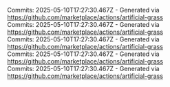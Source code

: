 Commits: 2025-05-10T17:27:30.467Z - Generated via https://github.com/marketplace/actions/artificial-grass
<br>
Commits: 2025-05-10T17:27:30.467Z - Generated via https://github.com/marketplace/actions/artificial-grass
<br>
Commits: 2025-05-10T17:27:30.467Z - Generated via https://github.com/marketplace/actions/artificial-grass
<br>
Commits: 2025-05-10T17:27:30.467Z - Generated via https://github.com/marketplace/actions/artificial-grass
<br>
Commits: 2025-05-10T17:27:30.467Z - Generated via https://github.com/marketplace/actions/artificial-grass
<br>
